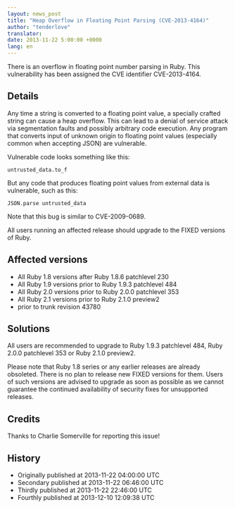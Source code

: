 ```yaml
---
layout: news_post
title: "Heap Overflow in Floating Point Parsing (CVE-2013-4164)"
author: "tenderlove"
translator:
date: 2013-11-22 5:00:00 +0000
lang: en
---
```


There is an overflow in floating point number parsing in Ruby. This
vulnerability has been assigned the CVE identifier CVE-2013-4164.

## Details

Any time a string is converted to a floating point value, a specially crafted
string can cause a heap overflow.  This can lead to a denial of service attack
via segmentation faults and possibly arbitrary code execution.  Any program
that converts input of unknown origin to floating point values (especially
common when accepting JSON) are vulnerable.

Vulnerable code looks something like this:

    untrusted_data.to_f

But any code that produces floating point values from external data is
vulnerable, such as this:

    JSON.parse untrusted_data

Note that this bug is similar to CVE-2009-0689.

All users running an affected release should upgrade to the FIXED versions
of Ruby.

## Affected versions

* All Ruby 1.8 versions after Ruby 1.8.6 patchlevel 230
* All Ruby 1.9 versions prior to Ruby 1.9.3 patchlevel 484
* All Ruby 2.0 versions prior to Ruby 2.0.0 patchlevel 353
* All Ruby 2.1 versions prior to Ruby 2.1.0 preview2
* prior to trunk revision 43780

## Solutions

All users are recommended to upgrade to Ruby 1.9.3 patchlevel 484,
Ruby 2.0.0 patchlevel 353 or Ruby 2.1.0 preview2.

Please note that Ruby 1.8 series or any earlier releases are already
obsoleted.  There is no plan to release new FIXED versions for them.
Users of such versions are advised to upgrade as soon as possible as
we cannot guarantee the continued availability of security fixes for
unsupported releases.

## Credits

Thanks to Charlie Somerville for reporting this issue!

## History

* Originally published at 2013-11-22 04:00:00 UTC
* Secondary published at 2013-11-22 06:46:00 UTC
* Thirdly published at 2013-11-22 22:46:00 UTC
* Fourthly published at 2013-12-10 12:09:38 UTC
